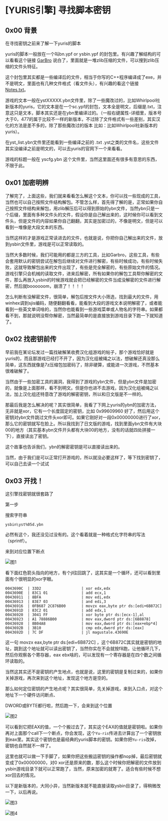 # [YURIS引擎] 寻找脚本密钥

## 0x00 背景

在寻找密钥之前来了解一下yuris的脚本

yuris的脚本一般放在一个叫bn.ypf or ysbin.ypf 的封包里。有兴趣了解结构的可以看看这个链接 [GarBro](https://github.com/morkt/GARbro/blob/master/ArcFormats/YuRis/ArcYPF.cs) 说白了，里面就是一堆zlib压缩的文件，可以搜到zlib压缩的文件头特征。

这个封包里其实都是一些编译后的文件，相当于你写的C++程序编译成了exe，并不是明文，里面也有几种文件格式（看文件头），有兴趣的看这个链接 [Notes.txt](https://github.com/arcusmaximus/VNTranslationTools/blob/main/VNTextPatch.Shared/Scripts/Yuris/Notes.txt)。

游戏的文本一般在ystXXXXX.ybn文件里，除了一些魔改过的，比如Whirlpool社新版本的yuris，它的文本是在一个sc.ypf的封包，文本全是明文，后缀是.txt，注意这只是文本，脚本其实还是在ybn里编译过的。（一般右键属性-详细里，版本号大于0，477的属于比较不一样的新版本，不过除了文件格式有一些差别，其实汉化的方法是差不多的，除了那些魔改过的版本 比如：比如Whirlpool社新版本的yuris）。

在yst_list.ybn文件里还能看到一些编译之前的 .txt .yst之类的文件名，这些文件其实没编译之前是明文的，可以去yuris的官网下一个来看看。

游戏的标题一般在 yscfg.ybn 这个文件里，当然这里面还有很多有意思的东西，不限于此。

## 0x01 加密明辨

了解完了，上面这些，我们就来看看怎么解这个文本，你可以找一些现成的工具，当然也可以自己按照文件结构解包。不管怎么样，首先得了解的是，正常如果你自己按照文件结构来解包，用zlib解压后可以得到原始的ybn文件，当然ybn只是一个后缀，里面有多种文件头的文件，假设你是自己解出来的，这时候你可以看到文件头，但是文件的内容如果你自己翻翻，其实是加密过的，不像是明文，但是可以看到一堆像是大段文本的东西。

当然这样的才是游戏正常读进去的文件，也就是说，你把你自己解出来的文件，放到ysbin文件里，游戏是可以正常读取的。

当然大多数时候，我们可能用的都是三方的工具，比如Garbro，这些工具，有些会套用默认的密钥尝试在解包后继续对文件进行解密，有些时候成功，有些时候失败，这就导致解包出来的文件出现了，有些是完全解密的，有些原始文件的情况。游戏引擎只会机械的读取文件，进来后解密，所有如果你的解包工具帮你解密的文件，那么再放入ysbin的时候游戏就会把已经解密的文件当成没解密的文件进行解密，然后就boooooom，崩溃了！！！！

怎么判断有没解密文件，很简单，解包后按文件大小筛选，找到最大的文件，用winhex调到sjis编码，随便翻翻看看，能看到大段的游戏文本说明解密了，或者能看到一些英文单词啥的，当然你也能看到一些游戏菜单或人物名的字符串。如果都看不到，那就说明没帮你解密，当然最简单的是直接放到游戏目录下跑一下就知道了。

## 0x02 找密钥前传

早前我在某论坛发过一篇找破解某收费汉化组游戏的帖子，那个游戏恰好就是yuris的，而且那游戏已经打不开了，因为汉化组被绳之以法，想破解还真没那么简单，这东西就像是7z压缩包加密码了，除非硬算，或能进一次游戏，不然基本很难破解了。

当然由于一些加密工具的漏洞，我得到了游戏的ybn文件，但是ybn文件是加密的，就像是上面那样，看不到明文。但是你也进不去游戏，因为汉化组被绳之以法，加上汉化组还特意改了游戏的解密密钥，所以和日文版是不一样的。

那最后我是怎么解决的呢？其实很简单，我看了下网上yuris的ybn的加密方法，无非就是xor，它有一个长度固定的密钥，比如 0x99609960 好了，然后用这个密钥对ybn文件跳过文件头xor即可。如果它刚好对一段0x00000000进行了xor，那么它的密钥就写在脸上。所以我找到了日文版的游戏，找到里面ybn文件有大块00的地方（其实基本ybn文件开头都有大块00的地方，没有的话就四处拼接一下），直接读出了密钥。

这个故事也告诉我们，ybn的解密密钥是可以直接读出来的。

当然，由于我们是可以正常打开游戏的，所以就没必要这样了，等下找到密钥了，可以自己去读一个试试



## 0x03 开找！

这引擎找密钥就很套路了

第一步

搜索字符串

```
ysbin\yst%05d.ybn
```

必然有这个，我还没见过没有的。这个看着就是一种格式化字符串的写法（sprintf）。

来到对应位置下断点

![图1](https://github.com/Dir-A/Dir-A_Essays_MD/blob/main/image/%5BYURIS%E5%BC%95%E6%93%8E%5D%20%20%E5%AF%BB%E6%89%BE%E8%84%9A%E6%9C%AC%E5%AF%86%E9%92%A5/%E5%9B%BE1.png)

看下面红色箭头指向的地方，有个jl往回跳了，这其实是一个循环，还可以看到里面有个很明显的xor字眼。

```ASM
0043690C  | 33D2                  | xor edx,edx
0043690E  | 83C1 01               | add ecx,1
00436911  | 8BFA                  | mov edi,edx
00436913  | 83E7 03               | and edi,3
00436916  | 0FB687 2C876B00       | movzx eax,byte ptr ds:[edi+6B872C]
0043691D  | 83C2 01               | add edx,1
00436920  | 3041 FF               | xor byte ptr ds:[ecx-1],al
00436923  | A1 78886B00           | mov eax,dword ptr ds:[6B8878]
00436928  | 8B04A8                | mov eax,dword ptr ds:[eax+ebp*4]
0043692B  | 3B10                  | cmp edx,dword ptr ds:[eax]
0043692D  | 7C DF                 | jl magustale.43690E
```

这一句 movzx eax,byte ptr ds:[edi+6B872C] ，这个6B872C其实就是密钥的地址，跳到这个地址就可以读出密钥了，当然你实在不会就按f8跑，让他循环几下，然后你观察各个寄存器，eax ebx啥的，可以发现有一个寄存器是在四个数之间循环读取的。

当然这其实还不是密钥的产生地点，也就是说，这里的密钥是复制过来的，如果你关掉游戏，再次来到这个地址，发现这个地方是空的。

那么如何定位密钥的产生地点呢？其实很简单，先关掉游戏，来到入口点，对这个地址下一个硬件访问断点、

DWORD或BYTE都行啦，然后跑一下，会来到这个位置

![图2](https://github.com/Dir-A/Dir-A_Essays_MD/blob/main/image/%5BYURIS%E5%BC%95%E6%93%8E%5D%20%20%E5%AF%BB%E6%89%BE%E8%84%9A%E6%9C%AC%E5%AF%86%E9%92%A5/%E5%9B%BE2.png)

可以看到它把EAX的值，一个个搬过去了，其实这个EAX的值就是密钥啦。如果你再对上面那个call下一个断点，你会发现，这个`Yu-ris`传进去计算出了一个密钥放到eax里。其实这个密钥也是最经典的yuris脚本的密钥。如果你把`Yu-ris`改掉，密钥也自然就不一样了。

这里也就可以做一下手脚了，如果你把这些搬运密钥的操作都nop掉，最后密钥就变成了0x00000000，对0 xor还是原来的数，那么这个时候你把解密的文件放到ysbin游戏目录下就可以正常跑了，当然，原来加密的就寄了。适合有些时候不想xor回去的情况。

以下是新版本的，大同小异，当然新版本就不能直接读取ysbin目录了，得稍微改一下，以后再说。

![图3](https://github.com/Dir-A/Dir-A_Essays_MD/blob/main/image/%5BYURIS%E5%BC%95%E6%93%8E%5D%20%20%E5%AF%BB%E6%89%BE%E8%84%9A%E6%9C%AC%E5%AF%86%E9%92%A5/%E5%9B%BE3.png)

![图4](https://github.com/Dir-A/Dir-A_Essays_MD/blob/main/image/%5BYURIS%E5%BC%95%E6%93%8E%5D%20%20%E5%AF%BB%E6%89%BE%E8%84%9A%E6%9C%AC%E5%AF%86%E9%92%A5/%E5%9B%BE4.png)

